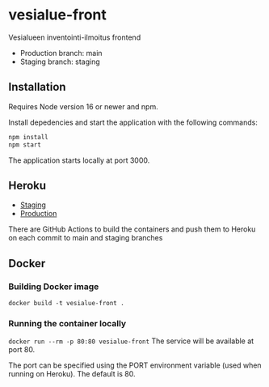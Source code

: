 # vesialue-front
Vesialueen inventointi-ilmoitus frontend

- Production branch: main
- Staging branch: staging

## Installation

Requires Node version 16 or newer and npm.

Install depedencies and start the application with the following commands:

```bash
npm install
npm start
```
The application starts locally at port 3000.

## Heroku
- [Staging](https://vesialue-front-staging.herokuapp.com)
- [Production](https://vesialue-front.herokuapp.com)

There are GitHub Actions to build the containers and
push them to Heroku on each commit to main and staging branches
## Docker
### Building Docker image
```docker build -t vesialue-front .```

### Running the container locally
```docker run --rm -p 80:80 vesialue-front```
The service will be available at port 80.

The port can be specified using the PORT environment variable
(used when running on Heroku). The default is 80.
